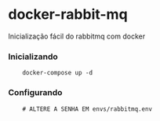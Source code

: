 # docker-rabbit-mq
Inicialização fácil do rabbitmq com docker

### Inicializando
```shell
    docker-compose up -d

```

### Configurando
```
    # ALTERE A SENHA EM envs/rabbitmq.env

```
